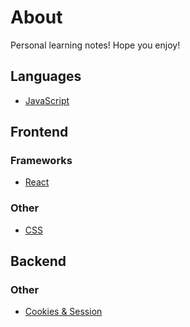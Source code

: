 # About

Personal learning notes! Hope you enjoy!

## Languages

- [JavaScript](https://github.com/billychen0894/blog/blob/main/Javascript.md)


## Frontend
### Frameworks
- [React](https://github.com/billychen0894/blog/blob/main/React.md)

### Other
- [CSS](https://github.com/billychen0894/blog/blob/main/css.md)

## Backend
### Other
- [Cookies & Session](https://github.com/billychen0894/blog/blob/main/cookies-session.md)
